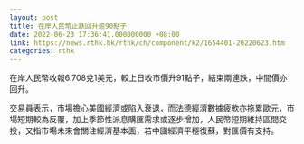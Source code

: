 ```yaml
---
layout: post
title: 在岸人民幣止跌回升逾90點子
date: 2022-06-23 17:36:41.000000000 +08:00
link: https://news.rthk.hk/rthk/ch/component/k2/1654401-20220623.htm
categories: rthk
---
```


在岸人民幣收報6.708兌1美元，較上日收市價升91點子，結束兩連跌，中間價亦回升。

交易員表示，市場擔心美國經濟或陷入衰退，而法德經濟數據疲軟亦拖累歐元，市場短期較為反覆，加上季節性派息購匯需求或逐步增加，人民幣短期維持區間交投，又指市場未來會關注經濟基本面，若中國經濟平穩復蘇，對匯價有支持。

